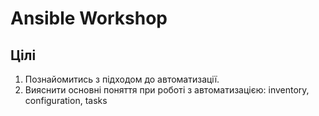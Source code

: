 Ansible Workshop
================

Цілі
----

1. Познайомитись з підходом до автоматизації.
1. Вияснити основні поняття при роботі з автоматизацією: inventory, configuration, tasks
